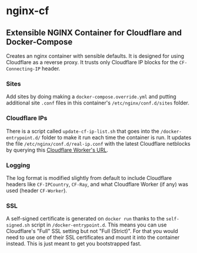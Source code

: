# nginx-cf

## Extensible NGINX Container for Cloudflare and Docker-Compose

Creates an nginx container with sensible defaults. It is designed for using 
Cloudflare as a reverse proxy. It trusts only Cloudflare IP blocks for the 
`CF-Connecting-IP` header.

### Sites

Add sites by doing making a `docker-compose.override.yml` and putting 
additional site `.conf` files in this container's `/etc/nginx/conf.d/sites`
folder.

### Cloudflare IPs

There is a script called `update-cf-ip-list.sh` that goes into the 
`/docker-entrypoint.d/` folder to make it run each time the container is run.
It updates the file `/etc/nginx/conf.d/real-ip.conf` with the latest Cloudflare 
netblocks by querying this [Cloudflare Worker's URL][cfupdater].

### Logging

The log format is modified slightly from default to include Cloudflare headers
like `CF-IPCountry`, `CF-Ray`, and what Cloudflare Worker (if any) was used 
(header `CF-Worker`).

### SSL

A self-signed certificate is generated on `docker run` thanks to the 
`self-signed.sh` script in `/docker-entrypoint.d`. This means you can use 
Cloudflare's "Full" SSL setting but not "Full (Strict)". For that you would 
need to use one of their SSL certificates and mount it into the container 
instead. This is just meant to get you bootstrapped fast.

   [cfupdater]: <https://cf-do-firewall-sync.strombergs.workers.dev/>
